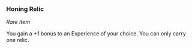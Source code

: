### Honing Relic
_Rare Item_

You gain a +1 bonus to an Experience of your choice. You can only carry one relic.
